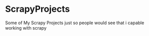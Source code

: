 # ScrapyProjects
Some of My Scrapy Projects
just so people would see that i capable working with scrapy
